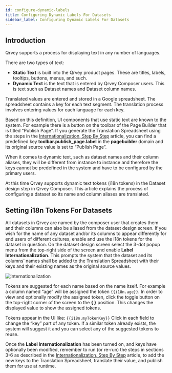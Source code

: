 ```yaml
---
id: configure-dynamic-labels
title: Configuring Dynamic Labels For Datasets
sidebar_label: Configuring Dynamic Labels For Datasets
---
```

<div style={{textAlign: "justify"}}>
 
## Introduction
Qrvey supports a process for displaying text in any number of languages.
 
There are two types of text:
* **Static Text** is built into the Qrvey product pages. These are titles, labels, tooltips, buttons, menus, and such.
* **Dynamic Text** is the text that is entered by Qrvey Composer users. This is text such as Dataset names and Dataset column names.
 
Translated values are entered and stored in a Google spreadsheet. The spreadsheet contains a key for each text segment. The translation process involves entering values for each language for each key.
 
Based on this definition, UI components that use static text are known to the system. For example there is a button on the toolbar of the Page Builder that is titled “Publish Page”. If you generate the Translation Spreadsheet using the steps in the <a href="/docs/special-features/internationalization/step-by-step" target="_blank">Internationalization, Step By Step</a> article, you can find a predefined key **toolbar.publish_page.label** in the **pagebuilder** domain and its original source value is set to “Publish Page”.
 
When it comes to dynamic text, such as dataset names and their column aliases, they will be different from instance to instance and therefore the keys cannot be predefined in the system and have to be configured by the primary users.
 
At this time Qrvey supports dynamic text tokens (i18n tokens) in the Dataset design step in Qrvey Composer. This article explains the process of configuring a dataset so its name and column aliases are translated.
 
## Setting i18n Tokens For Datasets
All datasets in Qrvey are named by the composer user that creates them and their columns can also be aliased from the dataset design screen.
If you wish for the name of any dataset and/or its columns to appear differently for end users of different cultures, enable and use the i18n tokens for the dataset in question.
On the dataset design screen select the 3-dot popup menu from the top-right side of the screen and enable **Label Internationalization**. This prompts the system that the dataset and its columns’ names shall be added to the Translation Spreadsheet with their keys and their existing names as the original source values.
 
 
![internationalization](https://s3.amazonaws.com/cdn.qrvey.com/documentation_assets/ui-docs/special-features/internationalization/configuring-dynamic-labels/dynamic1.png#thumbnail-40)
 
 
 
Tokens are suggested for each name based on the name itself. For example a column named “age” will be assigned the token <code>{{i18n.age}}</code>. In order to view and optionally modify the assigned token, click the toggle button on the top-right corner of the screen to the <b>{ }</b> position. This changes the displayed value to show the assigned tokens.
 
Tokens appear in the UI like: <code>{{i18n.myTokenKey}}</code>
Click in each field to change the “key” part of any token. If a similar token already exists, the system will suggest it and you can select any of the suggested tokens to reuse.
 
Once the **Label Internationalization** has been turned on, and keys have optionally been modified, remember to run (or re-run) the steps in sections 3-6 as described in the <a href="/docs/special-features/internationalization/step-by-step">Internationalization, Step By Step</a> article, to add the new keys to the Translation Spreadsheet, translate their value, and publish them for use at runtime. 
 
 
 
</div>